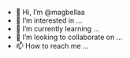 - 👋 Hi, I’m @magbellaa
- 👀 I’m interested in ...
- 🌱 I’m currently learning ...
- 💞️ I’m looking to collaborate on ...
- 📫 How to reach me ...

<!---
magbellaa/magbellaa is a ✨ special ✨ repository because its `README.md` (this file) appears on your GitHub profile.
You can click the Preview link to take a look at your changes.
--->
